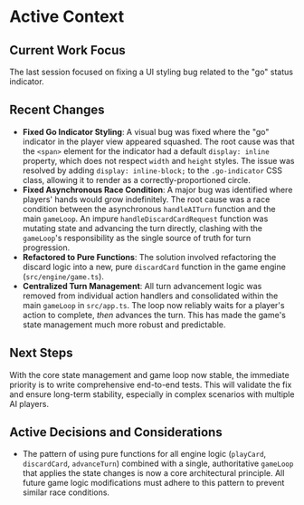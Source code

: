 # Active Context

## Current Work Focus
The last session focused on fixing a UI styling bug related to the "go" status indicator.

## Recent Changes
- **Fixed Go Indicator Styling**: A visual bug was fixed where the "go" indicator in the player view appeared squashed. The root cause was that the `<span>` element for the indicator had a default `display: inline` property, which does not respect `width` and `height` styles. The issue was resolved by adding `display: inline-block;` to the `.go-indicator` CSS class, allowing it to render as a correctly-proportioned circle.
- **Fixed Asynchronous Race Condition**: A major bug was identified where players' hands would grow indefinitely. The root cause was a race condition between the asynchronous `handleAITurn` function and the main `gameLoop`. An impure `handleDiscardCardRequest` function was mutating state and advancing the turn directly, clashing with the `gameLoop`'s responsibility as the single source of truth for turn progression.
- **Refactored to Pure Functions**: The solution involved refactoring the discard logic into a new, pure `discardCard` function in the game engine (`src/engine/game.ts`).
- **Centralized Turn Management**: All turn advancement logic was removed from individual action handlers and consolidated within the main `gameLoop` in `src/app.ts`. The loop now reliably waits for a player's action to complete, *then* advances the turn. This has made the game's state management much more robust and predictable.

## Next Steps
With the core state management and game loop now stable, the immediate priority is to write comprehensive end-to-end tests. This will validate the fix and ensure long-term stability, especially in complex scenarios with multiple AI players.

## Active Decisions and Considerations
- The pattern of using pure functions for all engine logic (`playCard`, `discardCard`, `advanceTurn`) combined with a single, authoritative `gameLoop` that applies the state changes is now a core architectural principle. All future game logic modifications must adhere to this pattern to prevent similar race conditions. 